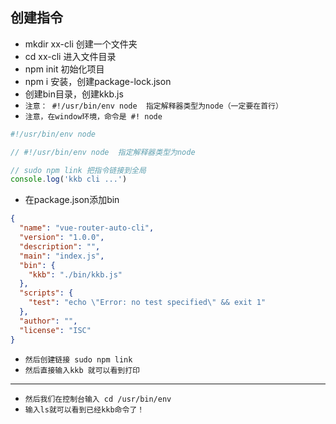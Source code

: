 ## 创建指令
* mkdir xx-cli  创建一个文件夹
* cd xx-cli 进入文件目录
* npm init 初始化项目
* npm i 安装，创建package-lock.json
* 创建bin目录，创建kkb.js
* `注意： #!/usr/bin/env node  指定解释器类型为node（一定要在首行）`
* `注意，在window环境，命令是 #! node`
```js
#!/usr/bin/env node

// #!/usr/bin/env node  指定解释器类型为node

// sudo npm link 把指令链接到全局
console.log('kkb cli ...')
```
* 在package.json添加bin
```json
{
  "name": "vue-router-auto-cli",
  "version": "1.0.0",
  "description": "",
  "main": "index.js",
  "bin": {
    "kkb": "./bin/kkb.js"
  },
  "scripts": {
    "test": "echo \"Error: no test specified\" && exit 1"
  },
  "author": "",
  "license": "ISC"
}
```
* `然后创建链接 sudo npm link`
* `然后直接输入kkb 就可以看到打印`

---
* `然后我们在控制台输入 cd /usr/bin/env`
* `输入ls就可以看到已经kkb命令了！`
